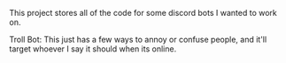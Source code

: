 This project stores all of the code for some discord bots I wanted to work on.

Troll Bot: This just has a few ways to annoy or confuse people, and it'll target whoever I say it should when its online.

